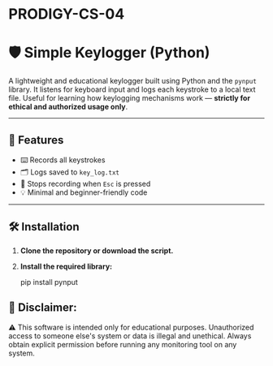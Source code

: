 # PRODIGY-CS-04
# 🛡️ Simple Keylogger (Python)

A lightweight and educational keylogger built using Python and the `pynput` library. It listens for keyboard input and logs each keystroke to a local text file. Useful for learning how keylogging mechanisms work — **strictly for ethical and authorized usage only**.

---

## 📌 Features

- ⌨️ Records all keystrokes
- 🗂 Logs saved to `key_log.txt`
- 🛑 Stops recording when `Esc` is pressed
- 💡 Minimal and beginner-friendly code

---

## 🛠️ Installation

1. **Clone the repository or download the script.**

2. **Install the required library:**

   pip install pynput

  ## 🚨 Disclaimer: 
⚠️ This software is intended only for educational purposes.
Unauthorized access to someone else's system or data is illegal and unethical.
Always obtain explicit permission before running any monitoring tool on any system.
